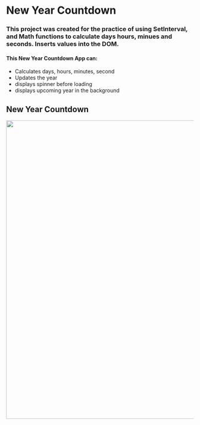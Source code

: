 # New Year Countdown

### This project was created for the practice of using SetInterval, and Math functions to calculate days hours, minues and seconds. Inserts values into the DOM.

#### This New Year Countdown App can:

- Calculates days, hours, minutes, second
- Updates the year
- displays spinner before loading
- displays upcoming year in the background

## New Year Countdown

<img src="https://imgur.com/pp8Hl7C.png" width="800">
